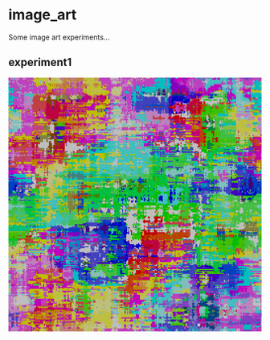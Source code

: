 # image_art

Some image art experiments...

## experiment1

![experiment1](./outputs/experiment1.png)
